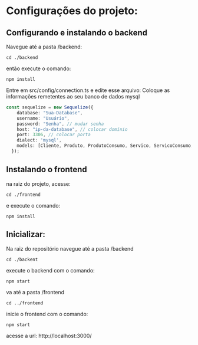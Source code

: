 # Configurações do projeto:
## Configurando e instalando o backend
Navegue até a pasta /backend:
```
cd ./backend
```

então execute o comando:
```
npm install
```

Entre em src/config/connection.ts e edite esse arquivo:
Coloque as informações remetentes ao seu banco de dados mysql
```ts
const sequelize = new Sequelize({
    database: "Sua-Database",
    username: "Usuário",
    password: "Senha", // mudar senha
    host: "ip-da-database", // colocar domínio
    port: 3306, // colocar porta
    dialect: 'mysql',
    models: [Cliente, Produto, ProdutoConsumo, Servico, ServicoConsumo, Telefones, Rgs],
  });
```

## Instalando o frontend
na raiz do projeto, acesse:
```
cd ./frontend
```

e execute o comando:
```
npm install
```

## Inicializar:
Na raiz do repositório
navegue até a pasta /backend
```
cd ./backent
```

execute o backend com o comando:
```
npm start
```

va até a pasta /frontend
```
cd ../frontend
```

inicie o frontend com o comando:
```
npm start
```

acesse a url: http://localhost:3000/